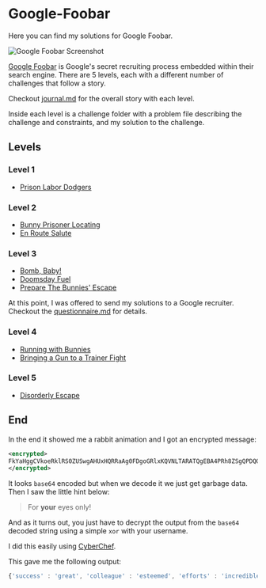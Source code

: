 # Google-Foobar

Here you can find my solutions for Google Foobar.

![Google Foobar Screenshot](https://user-images.githubusercontent.com/22143882/98168224-8eafd280-1eea-11eb-84d0-a4e53eee7840.png)

[Google Foobar](http://foobar.withgoogle.com) is Google's secret recruiting process embedded within their search engine. There are 5 levels, each with a different number of challenges that follow a story.

Checkout [journal.md](https://github.com/maikka39/Google-Foobar/blob/master/journal.md) for the overall story with each level.

Inside each level is a challenge folder with a problem file describing the challenge and constraints, and my solution to the challenge.

## Levels

### Level 1

- [Prison Labor Dodgers](https://github.com/maikka39/Google-Foobar/tree/master/Level%201/Prison%20Labor%20Dodgers)

### Level 2

- [Bunny Prisoner Locating](https://github.com/maikka39/Google-Foobar/tree/master/Level%202/Bunny%20Prisoner%20Locating)
- [En Route Salute](https://github.com/maikka39/Google-Foobar/tree/master/Level%202/En%20Route%20Salute)

### Level 3

- [Bomb, Baby!](https://github.com/maikka39/Google-Foobar/tree/master/Level%203/Bomb%20Baby)
- [Doomsday Fuel](https://github.com/maikka39/Google-Foobar/tree/master/Level%203/Doomsday%20Fuel)
- [Prepare The Bunnies' Escape](https://github.com/maikka39/Google-Foobar/tree/master/Level%203/Prepare%20The%20Bunnies%20Escape)

At this point, I was offered to send my solutions to a Google recruiter. Checkout the [questionnaire.md](https://github.com/maikka39/Google-Foobar/blob/master/Level%203/questionnaire.md) for details.

### Level 4

- [Running with Bunnies](https://github.com/maikka39/Google-Foobar/tree/master/Level%204/Running%20with%20Bunnies)
- [Bringing a Gun to a Trainer Fight](https://github.com/maikka39/Google-Foobar/tree/master/Level%204/Bringing%20a%20Gun%20to%20a%20Trainer%20Fight)

### Level 5

- [Disorderly Escape](https://github.com/maikka39/Google-Foobar/tree/master/Level%205/Disorderly%20Escape)

## End

In the end it showed me a rabbit animation and I got an encrypted message:

```xml
<encrypted>
FkYaHggCVkoeRklRS0ZUSwgAHUxHQRRaAg0FDgoGRlxKQVNLTARATQgEBA4PRh8ZSgQPDQQTR0pK QVNLTAhdWh8EDQIJDVYeQUFOCggJWlwbBAQOBRUUGVdBTh4FDVxaBgQNTEdBFEsMAwsCHxIUGVdB ThgKB1YeQUFODQQOFBlXQU4cAg8SHhA= 
</encrypted>
```

It looks `base64` encoded but when we decode it we just get garbage data. Then I saw the little hint below:

> For **your** eyes only!

And as it turns out, you just have to decrypt the output from the `base64` decoded string using a simple `xor` with your username.

I did this easily using [CyberChef](https://gchq.github.io/CyberChef/#recipe=From_Base64('A-Za-z0-9%2B/%3D',true)XOR(%7B'option':'UTF8','string':'maikka39'%7D,'Standard',false)&input=RmtZYUhnZ0NWa29lUmtsUlMwWlVTd2dBSFV4SFFSUmFBZzBGRGdvR1JseEtRVk5MVEFSQVRRZ0VCQTRQUmg4WlNnUVBEUVFUUjBwSyBRVk5MVEFoZFdoOEVEUUlKRFZZZVFVRk9DZ2dKV2x3YkJBUU9CUlVVR1ZkQlRoNEZEVnhhQmdRTlRFZEJGRXNNQXdzQ0h4SVVHVmRCIFRoZ0tCMVllUVVGT0RRUU9GQmxYUVU0Y0FnOFNIaEE9).

This gave me the following output:

```js
{'success' : 'great', 'colleague' : 'esteemed', 'efforts' : 'incredible', 'achievement' : 'unlocked', 'rabbits' : 'safe', 'foo' : 'win!'}
```
